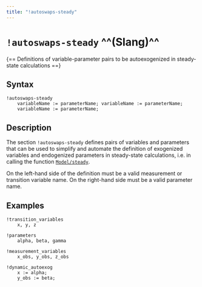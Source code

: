 ```yaml
---
title: "!autoswaps-steady"
---
```


# `!autoswaps-steady` ^^(Slang)^^

{== Definitions of variable-parameter pairs to be autoexogenized in steady-state calculations ==}


## Syntax

    !autoswaps-steady
        variableName := parameterName; variableName := parameterName;
        variableName := parameterName;


## Description

The section `!autoswaps-steady` defines pairs of variables and parameters
that can be used to simplify and automate the definition of exogenized
variables and endogenized parameters in steady-state calculations, i.e.
in calling the function [`Model/steady`](../model/steady).

On the left-hand side of the definition must be a valid measurement or
transition variable name. On the right-hand side must be a valid
parameter name.


## Examples

```iris
!transition_variables
    x, y, z

!parameters
    alpha, beta, gamma

!measurement_variables
    x_obs, y_obs, z_obs

!dynamic_autoexog
    x := alpha;
    y_obs := beta;
```

